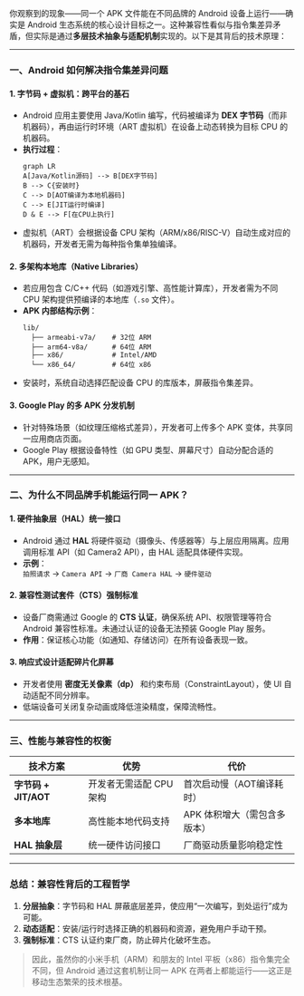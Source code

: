 你观察到的现象——同一个 APK 文件能在不同品牌的 Android 设备上运行——确实是 Android 生态系统的核心设计目标之一。这种兼容性看似与指令集差异矛盾，但实际是通过**多层技术抽象与适配机制**实现的。以下是其背后的技术原理：

---

###  一、Android 如何解决指令集差异问题
#### 1. **字节码 + 虚拟机：跨平台的基石**
   - Android 应用主要使用 Java/Kotlin 编写，代码被编译为 **DEX 字节码**（而非机器码），再由运行时环境（ART 虚拟机）在设备上动态转换为目标 CPU 的机器码。
   - **执行过程**：
     ```mermaid
     graph LR
     A[Java/Kotlin源码] --> B[DEX字节码]
     B --> C{安装时}
     C --> D[AOT编译为本地机器码]
     C --> E[JIT运行时编译]
     D & E --> F[在CPU上执行]
     ```
   - 虚拟机（ART）会根据设备 CPU 架构（ARM/x86/RISC-V）自动生成对应的机器码，开发者无需为每种指令集单独编译。

#### 2. **多架构本地库（Native Libraries）**
   - 若应用包含 C/C++ 代码（如游戏引擎、高性能计算库），开发者需为不同 CPU 架构提供预编译的本地库（`.so` 文件）。
   - **APK 内部结构示例**：
     ```
     lib/
       ├── armeabi-v7a/    # 32位 ARM
       ├── arm64-v8a/      # 64位 ARM
       ├── x86/            # Intel/AMD
       └── x86_64/         # 64位 x86
     ```
   - 安装时，系统自动选择匹配设备 CPU 的库版本，屏蔽指令集差异。

#### 3. **Google Play 的多 APK 分发机制**
   - 针对特殊场景（如纹理压缩格式差异），开发者可上传多个 APK 变体，共享同一应用商店页面。
   - Google Play 根据设备特性（如 GPU 类型、屏幕尺寸）自动分配合适的 APK，用户无感知。

---

###  二、为什么不同品牌手机能运行同一 APK？
#### 1. **硬件抽象层（HAL）统一接口**
   - Android 通过 **HAL** 将硬件驱动（摄像头、传感器等）与上层应用隔离。应用调用标准 API（如 Camera2 API），由 HAL 适配具体硬件实现。
   - **示例**：  
     `拍照请求` → `Camera API` → `厂商 Camera HAL` → `硬件驱动`

#### 2. **兼容性测试套件（CTS）强制标准**
   - 设备厂商需通过 Google 的 **CTS 认证**，确保系统 API、权限管理等符合 Android 兼容性标准。未通过认证的设备无法预装 Google Play 服务。
   - **作用**：保证核心功能（如通知、存储访问）在所有设备表现一致。

#### 3. **响应式设计适配碎片化屏幕**
   - 开发者使用 **密度无关像素（dp）** 和约束布局（ConstraintLayout），使 UI 自动适配不同分辨率。
   - 低端设备可关闭复杂动画或降低渲染精度，保障流畅性。

---

###  三、性能与兼容性的权衡
| **技术方案**          | 优势                          | 代价                          |
|-----------------------|------------------------------|-------------------------------|
| **字节码 + JIT/AOT**  | 开发者无需适配 CPU 架构       | 首次启动慢（AOT编译耗时）      |
| **多本地库**          | 高性能本地代码支持            | APK 体积增大（需包含多版本）   |
| **HAL 抽象层**        | 统一硬件访问接口              | 厂商驱动质量影响稳定性         |

---

###  总结：兼容性背后的工程哲学
1. **分层抽象**：字节码和 HAL 屏蔽底层差异，使应用“一次编写，到处运行”成为可能。
2. **动态适配**：安装/运行时选择正确的机器码和资源，避免用户手动干预。
3. **强制标准**：CTS 认证约束厂商，防止碎片化破坏生态。

> 因此，虽然你的小米手机（ARM）和朋友的 Intel 平板（x86）指令集完全不同，但 Android 通过这套机制让同一 APK 在两者上都能运行——这正是移动生态繁荣的技术根基。
